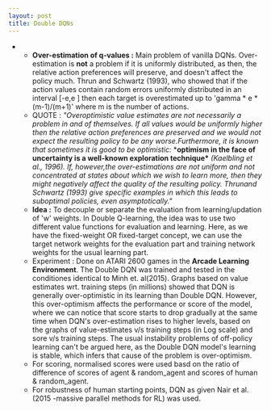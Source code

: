 ```yaml
---
layout: post
title: Double DQNs
---
```


- - **Over-estimation of q-values :** Main problem of vanilla DQNs. Over-estimation is **not** a problem if it is uniformly distributed, as then, the relative action preferences will preserve, and doesn't affect the policy much. Thrun and Schwartz (1993), who showed that if the action values contain random errors uniformly distributed in an interval [-e,e ] then each target is overestimated up to 'gamma * e * (m-1)/(m+1)' where m is the number of actions.
  - QUOTE : *"Overoptimistic value estimates are not necessarily a problem in and of themselves. If all values would be uniformly higher then the relative action preferences are preserved and we would not expect the resulting policy to be any worse.Furthermore, it is known that sometimes it is good to be optimistic:* ***optimism in the face of uncertainty is a well-known exploration technique\*** *(Kaelbling et al., 1996). If, however,the over-estimations are not uniform and not concentrated at states about which we wish to learn more, then they might negatively affect the quality of the resulting policy. Thrunand Schwartz (1993) give specific examples in which this leads to suboptimal policies, even asymptotically."*
  - **Idea :** To decouple or separate the evaluation from learning/updation of 'w' weights. In Double Q-learning, the idea was to use two different value functions for evaluation and learning. Here, as we have the fixed-weight OR fixed-target concept, we can use the target network weights for the evaluation part and training network weights for the usual learning part.
  - Experiment : Done on ATARI 2600 games in the **Arcade Learning Environment**. The Double DQN was trained and tested in the conditiones identical to Minh et. al(2015). Graphs based on value estimates wrt. training steps (in millions) showed that DQN is generally over-optimistic in its learning than Double DQN. However, this over-optimism affects the performance or score of the model, where we can notice that score starts to drop gradually at the same time when DQN's over-estimation rises to higher levels, based on the graphs of value-estimates v/s training steps (in Log scale) and sore v/s training steps. The usual instability problems of off-policy learning can't be argued here, as the Double DQN model's learning is stable, which infers that cause of the problem is over-optimism.
  - For scoring, normalised scores were used basd on the ratio of difference of scores of agent & random_agent and scores of human & random_agent.
  - For robustness of human starting points, DQN as given Nair et al.(2015 -massive parallel methods for RL) was used.